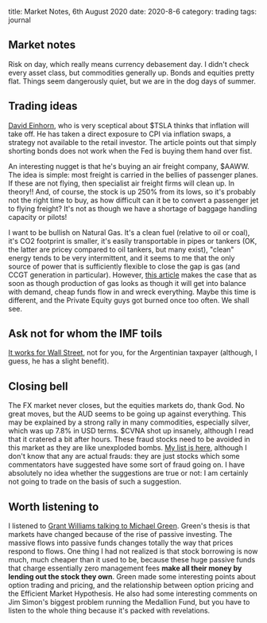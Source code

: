 title: Market Notes, 6th August 2020
date: 2020-8-6
category: trading
tags: journal

## Market notes

Risk on day, which really means currency debasement day. 
I didn't check every asset class, but commodities generally up.
Bonds and equities pretty flat.
Things seem dangerously quiet, but we are in the dog days of summer.


## Trading ideas

[David Einhorn](https://finance.yahoo.com/news/david-einhorn-betting-inflation-174040566.html), who is very sceptical about $TSLA thinks that inflation will take off.
He has taken a direct exposure to CPI via inflation swaps, a strategy not available to the retail investor.
The article points out that simply shorting bonds does not work when the Fed is buying them hand over fist.

An interesting nugget is that he's buying an air freight company, $AAWW. The idea is simple: most freight is carried in the bellies of passenger planes. 
If these are not flying, then specialist air freight firms will clean up. In theory!!
And, of course, the stock is up 250% from its lows, so it's probably not the right time to buy,
as how difficult can it be to convert a passenger jet to flying freight? 
It's not as though we have a shortage of baggage handling capacity or pilots!

I want to be bullish on Natural Gas. It's a clean fuel (relative to oil or coal), it's CO2 footprint is smaller,
it's easily transportable in pipes or tankers (OK, the latter are pricey compared to oil tankers, but many exist),
"clean" energy tends to be very intermittent, and it seems to me that the only source of power that is sufficiently flexible to close the gap is gas (and CCGT generation in particular). 
However, [this article](https://wolfstreet.com/2020/08/05/us-crude-oil-production-plunged-most-ever-natural-gas-followed-the-great-american-oil-gas-bust-phase-2/) makes the case that as soon as though production of gas looks as though it will get into balance with demand, cheap funds flow in and wreck everything.
Maybe this time is different, and the Private Equity guys got burned once too often.
We shall see.


## Ask not for whom the IMF toils

[It works for Wall Street](https://wolfstreet.com/2020/08/04/why-wall-street-loves-serial-defaulter-argentina/), not for you, for the Argentinian taxpayer (although, I guess, he has a slight benefit).

## Closing bell

The FX market never closes, but the equities markets do, thank God.
No great moves, but the AUD seems to be going up against everything. 
This may be explained by a strong rally in many commodities, especially silver, which was up 7.8% in USD terms.
$CVNA shot up insanely, although I read that it cratered a bit after hours.
These fraud stocks need to be avoided in this market as they are like unexploded bombs.
[My list is here](https://www.koyfin.com/myd/5e8606e2ce89552d175a9ba4), although I don't know that any are actual frauds: they are just stocks which some commentators have suggested have some sort of fraud going on. 
I have absolutely no idea whether the suggestions are true or not: I am certainly not going to trade on the basis of such a suggestion.

## Worth listening to

I listened to [Grant Williams talking to Michael Green](https://ttmygh.podbean.com).
Green's thesis is that markets have changed because of the rise of passive investing.
The massive flows into passive funds changes totally the way that prices respond to flows.
One thing I had not realized is that stock borrowing is now much, much cheaper than it used to be,
because these huge passive funds that charge essentially zero management fees **make all their money by lending out the stock they own**.
Green made some interesting points about option trading and pricing, and the relationship between option pricing and the Efficient Market Hypothesis. 
He also had some interesting comments on Jim Simon's biggest problem running the Medallion Fund,
but you have to listen to the whole thing because it's packed with revelations.
